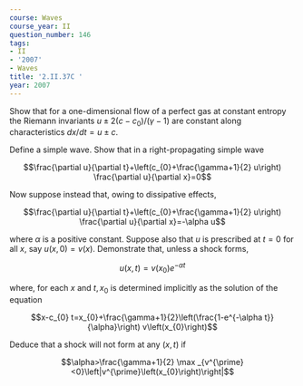 ```yaml
---
course: Waves
course_year: II
question_number: 146
tags:
- II
- '2007'
- Waves
title: '2.II.37C '
year: 2007
---
```



Show that for a one-dimensional flow of a perfect gas at constant entropy the Riemann invariants $u \pm 2\left(c-c_{0}\right) /(\gamma-1)$ are constant along characteristics $d x / d t=u \pm c$.

Define a simple wave. Show that in a right-propagating simple wave

$$\frac{\partial u}{\partial t}+\left(c_{0}+\frac{\gamma+1}{2} u\right) \frac{\partial u}{\partial x}=0$$

Now suppose instead that, owing to dissipative effects,

$$\frac{\partial u}{\partial t}+\left(c_{0}+\frac{\gamma+1}{2} u\right) \frac{\partial u}{\partial x}=-\alpha u$$

where $\alpha$ is a positive constant. Suppose also that $u$ is prescribed at $t=0$ for all $x$, say $u(x, 0)=v(x)$. Demonstrate that, unless a shock forms,

$$u(x, t)=v\left(x_{0}\right) e^{-\alpha t}$$

where, for each $x$ and $t, x_{0}$ is determined implicitly as the solution of the equation

$$x-c_{0} t=x_{0}+\frac{\gamma+1}{2}\left(\frac{1-e^{-\alpha t}}{\alpha}\right) v\left(x_{0}\right)$$

Deduce that a shock will not form at any $(x, t)$ if

$$\alpha>\frac{\gamma+1}{2} \max _{v^{\prime}<0}\left|v^{\prime}\left(x_{0}\right)\right|$$